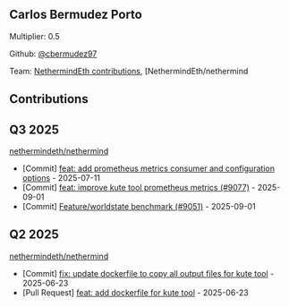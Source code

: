 
## Carlos Bermudez Porto
Multiplier: 0.5

Github: [@cbermudez97](https://github.com/cbermudez97)

Team: [NethermindEth contributions](https://github.com/cbermudez97?org=NethermindEth), [NethermindEth/nethermind

## Contributions

## Q3 2025


[nethermindeth/nethermind](https://github.com/nethermindeth/nethermind)
* [Commit] [feat: add prometheus metrics consumer and configuration options](https://github.com/NethermindEth/nethermind/commit/788d75b6db7889f253fe99348804d345fd9545eb) - 2025-07-11
* [Commit] [feat: improve kute tool prometheus metrics (#9077)](https://github.com/NethermindEth/nethermind/commit/778f2d6c2f06921a3944fedbe5985a71da4e280a) - 2025-09-01
* [Commit] [Feature/worldstate benchmark (#9051)](https://github.com/NethermindEth/nethermind/commit/b509176242b60736a2449030aa86d169f9ab2d0c) - 2025-09-01
## Q2 2025

[nethermindeth/nethermind](https://github.com/nethermindeth/nethermind)
* [Commit] [fix: update dockerfile to copy all output files for kute tool](https://github.com/NethermindEth/nethermind/commit/0cb44c06ab972f42106960dda8ec0a466f5a4a55) - 2025-06-23
* [Pull Request] [feat: add dockerfile for kute tool](https://github.com/NethermindEth/nethermind/pull/8841) - 2025-06-23
